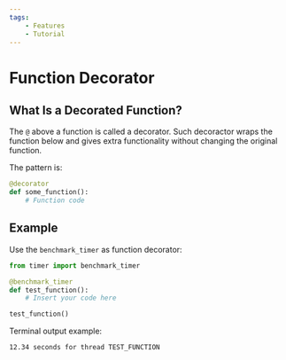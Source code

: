 ```yaml
---
tags:
    - Features
    - Tutorial
---
```


# Function Decorator
## What Is a Decorated Function?
The `@` above a function is called a decorator. Such decoractor wraps the function below and gives extra functionality without changing the original function.

The pattern is:

```python title=""
@decorator
def some_function():
    # Function code
```

## Example
Use the `benchmark_timer` as function decorator:

```python linenums="1" hl_lines="3"
from timer import benchmark_timer

@benchmark_timer
def test_function():
    # Insert your code here

test_function()
```

Terminal output example:

```text title=""
12.34 seconds for thread TEST_FUNCTION
```
